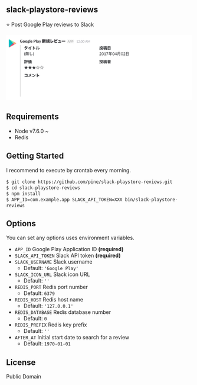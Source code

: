 slack-playstore-reviews
-----------------------

:star: Post Google Play reviews to Slack

![](ss.png)

## Requirements

- Node v7.6.0 ~
- Redis

## Getting Started

I recommend to execute by crontab every morning.

```
$ git clone https://github.com/pine/slack-playstore-reviews.git
$ cd slack-playstore-reviews
$ npm install
$ APP_ID=com.example.app SLACK_API_TOKEN=XXX bin/slack-playstore-reviews
```

## Options

You can set any options uses environment variables.

- `APP_ID` Google Play Application ID **(required)**
- `SLACK_API_TOKEN` Slack API token **(required)**
- `SLACK_USERNAME` Slack username
  - Default: `'Google Play'`
- `SLACK_ICON_URL` Slack icon URL
  - Default: `''`
- `REDIS_PORT` Redis port number
  - Default: `6379`
- `REDIS_HOST` Redis host name
  - Default: `'127.0.0.1'`
- `REDIS_DATABASE` Redis database number
  - Default: `0`
- `REDIS_PREFIX` Redis key prefix
  - Default: `''`
- `AFTER_AT` Initial start date to search for a review
  - Default: `1970-01-01`

## License
Public Domain
